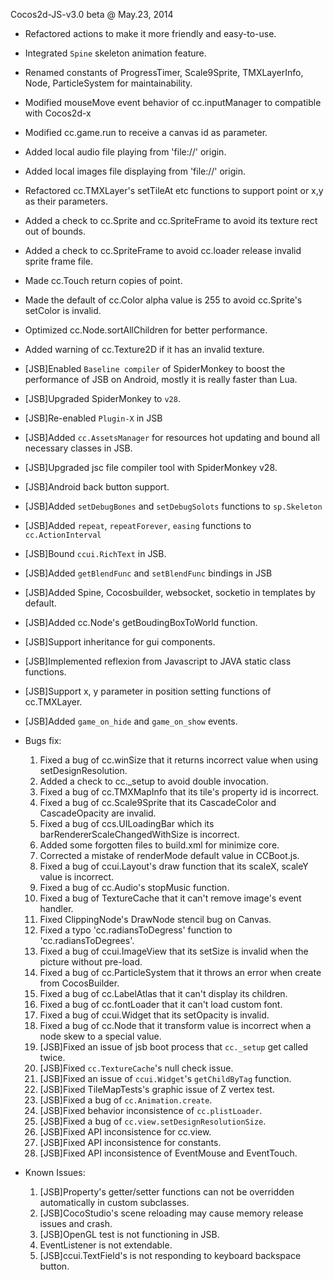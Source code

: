 Cocos2d-JS-v3.0 beta @ May.23, 2014

* Refactored actions to make it more friendly and easy-to-use.
* Integrated `Spine` skeleton animation feature.
* Renamed constants of ProgressTimer, Scale9Sprite, TMXLayerInfo, Node, ParticleSystem for maintainability.
* Modified mouseMove event behavior of cc.inputManager to compatible with Cocos2d-x
* Modified cc.game.run to receive a canvas id as parameter.
* Added local audio file playing from 'file://' origin.
* Added local images file displaying from 'file://' origin.
* Refactored cc.TMXLayer's setTileAt etc functions to support point or x,y as their parameters.
* Added a check to cc.Sprite and cc.SpriteFrame to avoid its texture rect out of bounds.
* Added a check to cc.SpriteFrame to avoid cc.loader release invalid sprite frame file.
* Made cc.Touch return copies of point.
* Made the default of cc.Color alpha value is 255 to avoid cc.Sprite's setColor is invalid.
* Optimized cc.Node.sortAllChildren for better performance.
* Added warning of cc.Texture2D if it has an invalid texture.
* [JSB]Enabled `Baseline compiler` of SpiderMonkey to boost the performance of JSB on Android, mostly it is really faster than Lua.
* [JSB]Upgraded SpiderMonkey to `v28`.
* [JSB]Re-enabled `Plugin-X` in JSB
* [JSB]Added `cc.AssetsManager` for resources hot updating and bound all necessary classes in JSB.
* [JSB]Upgraded jsc file compiler tool with SpiderMonkey v28.
* [JSB]Android back button support.
* [JSB]Added `setDebugBones` and `setDebugSolots` functions to `sp.Skeleton`
* [JSB]Added `repeat`, `repeatForever`, `easing` functions to `cc.ActionInterval`
* [JSB]Bound `ccui.RichText` in JSB.
* [JSB]Added `getBlendFunc` and `setBlendFunc` bindings in JSB
* [JSB]Added Spine, Cocosbuilder, websocket, socketio in templates by default.
* [JSB]Added cc.Node's getBoudingBoxToWorld function.
* [JSB]Support inheritance for gui components.
* [JSB]Implemented reflexion from Javascript to JAVA static class functions.
* [JSB]Support x, y parameter in position setting functions of cc.TMXLayer.
* [JSB]Added `game_on_hide` and `game_on_show` events.

* Bugs fix:
    1. Fixed a bug of cc.winSize that it returns incorrect value when using setDesignResolution.
    2. Added a check to cc._setup to avoid double invocation.
    3. Fixed a bug of cc.TMXMapInfo that its tile's property id is incorrect.
    4. Fixed a bug of cc.Scale9Sprite that its CascadeColor and CascadeOpacity are invalid.
    5. Fixed a bug of ccs.UILoadingBar which its barRendererScaleChangedWithSize is incorrect.
    6. Added some forgotten files to build.xml for minimize core.
    7. Corrected a mistake of renderMode default value in CCBoot.js.
    8. Fixed a bug of ccui.Layout's draw function that its scaleX, scaleY value is incorrect.
    9. Fixed a bug of cc.Audio's stopMusic function.
    10. Fixed a bug of TextureCache that it can't remove image's event handler.
    11. Fixed ClippingNode's DrawNode stencil bug on Canvas.
    12. Fixed a typo 'cc.radiansToDegress' function to 'cc.radiansToDegrees'.
    13. Fixed a bug of ccui.ImageView that its setSize is invalid when the picture without pre-load.
    14. Fixed a bug of cc.ParticleSystem that it throws an error when create from CocosBuilder.
    15. Fixed a bug of cc.LabelAtlas that it can't display its children.
    16. Fixed a bug of cc.fontLoader that it can't load custom font.
    17. Fixed a bug of ccui.Widget that its setOpacity is invalid.
    18. Fixed a bug of cc.Node that it transform value is incorrect when a node skew to a special value.
    19. [JSB]Fixed an issue of jsb boot process that `cc._setup` get called twice.
    20. [JSB]Fixed `cc.TextureCache`'s null check issue.
    21. [JSB]Fixed an issue of `ccui.Widget`'s `getChildByTag` function.
    22. [JSB]Fixed TileMapTests's graphic issue of Z vertex test.
    23. [JSB]Fixed a bug of `cc.Animation.create`.
    24. [JSB]Fixed behavior inconsistence of `cc.plistLoader`.
    25. [JSB]Fixed a bug of `cc.view.setDesignResolutionSize`.
    26. [JSB]Fixed API inconsistence for cc.view.
    27. [JSB]Fixed API inconsistence for constants.
    28. [JSB]Fixed API inconsistence of EventMouse and EventTouch.
    
* Known Issues:
    1. [JSB]Property's getter/setter functions can not be overridden automatically in custom subclasses.
    2. [JSB]CocoStudio's scene reloading may cause memory release issues and crash.
    3. [JSB]OpenGL test is not functioning in JSB.
    4. EventListener is not extendable.
    5. [JSB]ccui.TextField's is not responding to keyboard backspace button.
